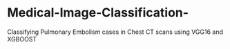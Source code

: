 # Medical-Image-Classification-
Classifying Pulmonary Embolism cases in Chest CT scans using VGG16 and XGBOOST
